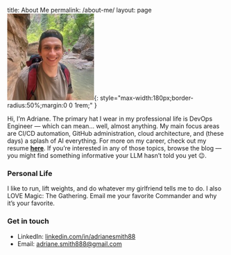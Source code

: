 title: About Me
permalink: /about-me/
layout: page
![Profile photo](/assets/images/profile.jpg){: style="max-width:180px;border-radius:50%;margin:0 0 1rem;" }


Hi, I’m Adriane. The primary hat I wear in my professional life is DevOps Engineer — which can mean... well, almost anything. My main focus areas are CI/CD automation, GitHub administration, cloud architecture, and (these days) a splash of AI everything. For more on my career, check out my resume **[here](/resume/)**. If you’re interested in any of those topics, browse the blog — you might find something informative your LLM hasn’t told you yet 😉.

### Personal Life

I like to run, lift weights, and do whatever my girlfriend tells me to do. I also LOVE Magic: The Gathering. Email me your favorite Commander and why it’s your favorite.

### Get in touch
- LinkedIn: [linkedin.com/in/adrianesmith88](https://www.linkedin.com/in/adrianesmith88)
- Email: adriane.smith888@gmail.com
